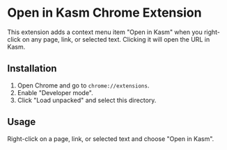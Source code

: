 # Open in Kasm Chrome Extension

This extension adds a context menu item "Open in Kasm" when you right-click on any page, link, or selected text. Clicking it will open the URL in Kasm.

## Installation

1. Open Chrome and go to `chrome://extensions`.
2. Enable "Developer mode".
3. Click "Load unpacked" and select this directory.

## Usage

Right-click on a page, link, or selected text and choose "Open in Kasm".
